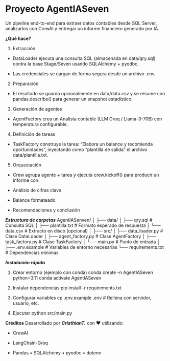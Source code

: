 # Proyecto AgentIASeven

Un pipeline end-to-end para extraer datos contables desde SQL Server, analizarlos con CrewAI y 
entregar un informe financiero generado por IA.

**¿Qué hace?**

1. Extracción

* DataLoader ejecuta una consulta SQL (almacenada en data/qry.sql) contra la base Stage/Seven usando SQLAlchemy + pyodbc.

* Las credenciales se cargan de forma segura desde un archivo .env.

2. Preparación

* El resultado se guarda opcionalmente en data/data.csv y se resume con pandas.describe() para generar un snapshot estadístico.

3. Generación de agentes

* AgentFactory crea un Analista contable (LLM Groq / Llama-3-70B) con temperatura configurable.

4. Definición de tareas

* TaskFactory construye la tarea: “Elabora un balance y recomienda oportunidades”, inyectando como “plantilla de salida” el archivo data/plantilla.txt.

5. Orquestación

* Crew agrupa agente + tarea y ejecuta crew.kickoff() para producir un informe con:

* Análisis de cifras clave

* Balance formateado

* Recomendaciones y conclusión

***Estructura de carpetas***
AgentIASenven/
│
├── data/
│   ├── qry.sql            # Consulta SQL
│   ├── plantilla.txt      # Formato esperado de respuesta
│   └── data.csv           # Extracto en disco (opcional)
│
├── src/
│   ├── data_loader.py     # Clase DataLoader
│   ├── agent_factory.py   # Clase AgentFactory
│   ├── task_factory.py    # Clase TaskFactory
│   └── main.py            # Punto de entrada
│
├── .env.example           # Variables de entorno necesarias
└── requirements.txt       # Dependencias mínimas


***Instalación rápida***

1. Crear entorno (ejemplo con conda)
conda create -n AgentIASeven python=3.11
conda activate AgentIASeven

2. Instalar dependencias
pip install -r requirements.txt

3. Configurar variables
cp .env.example .env              # Rellena con servidor, usuario, etc.

4. Ejecutar
python src/main.py


**Créditos**
Desarrollado por ***CristhianT.*** con ❤️ utilizando:

* CrewAI

* LangChain-Groq

* Pandas • SQLAlchemy • pyodbc • dotenv

